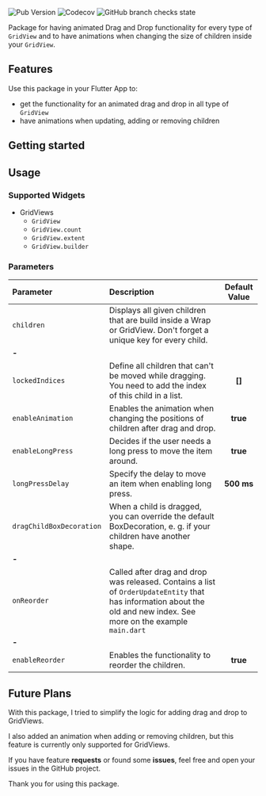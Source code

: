 ![Pub Version](https://img.shields.io/pub/v/flutter_reorderable_grid_view?color=%23397ab6&style=flat-square)
![Codecov](https://img.shields.io/codecov/c/gh/karvulf/flutter-reorderable-grid-view?style=flat-square)
![GitHub branch checks state](https://img.shields.io/github/checks-status/karvulf/flutter-reorderable-grid-view/master?style=flat-square)

Package for having animated Drag and Drop functionality for every type of `GridView` and to have animations when changing the size of children inside your `GridView`.


## Features

Use this package in your Flutter App to:

- get the functionality for an animated drag and drop in all type of `GridView`
- have animations when updating, adding or removing children

## Getting started



## Usage

### Supported Widgets

* GridViews
    * `GridView`
    * `GridView.count`
    * `GridView.extent`
    * `GridView.builder`

### Parameters

| **Parameter** | **Description** | **Default Value** |
| :------------- | :------------- | :-------------: |
| `children` | Displays all given children that are build inside a Wrap or GridView. Don't forget a unique key for every child. | 
**-** |
| `lockedIndices` | Define all children that can't be moved while dragging. You need to add the index of this child in a list. | **<int>[]** |
| `enableAnimation` | Enables the animation when changing the positions of children after drag and drop. | **true** |
| `enableLongPress` | Decides if the user needs a long press to move the item around. | **true** |
| `longPressDelay` | Specify the delay to move an item when enabling long press. | **500 ms** |
| `dragChildBoxDecoration` | When a child is dragged, you can override the default BoxDecoration, e. g. if your children have another shape. | 
**-** |
| `onReorder` | Called after drag and drop was released. Contains a list of `OrderUpdateEntity` that has information about the old and new index. See more on the example `main.dart`| 
**-** |
| `enableReorder` | Enables the functionality to reorder the children.| **true** |

## Future Plans

With this package, I tried to simplify the logic for adding drag and drop to GridViews.

I also added an animation when adding or removing children, but this feature is currently only supported for GridViews.

If you have feature **requests** or found some **issues**, feel free and open your issues in the GitHub project.

Thank you for using this package.